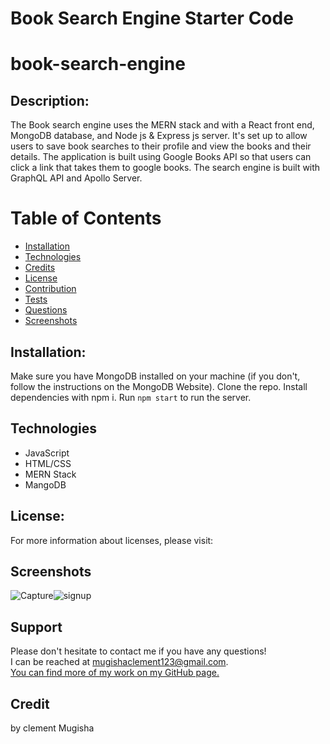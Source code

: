 # Book Search Engine Starter Code
# book-search-engine

## Description:
The Book search engine uses the MERN stack and with a React front end, MongoDB database, and Node js & Express js server. It's set up to allow users to save book searches to their profile and view the books and their details. The application is built using Google Books API so that users can click a link that takes them to google books. The search engine is built with GraphQL API and Apollo Server.

  # Table of Contents

  - [Installation](#installation)
  - [Technologies](#technologies)
  - [Credits](#credits)
  - [License](#license)
  - [Contribution](#contributing)
  - [Tests](#tests)
  - [Questions](#questions)
  - [Screenshots](#screenshots)

  ## Installation:

   Make sure you have MongoDB installed on your machine (if you don't, follow the instructions on the MongoDB Website). Clone the repo. Install dependencies with npm i. Run ```npm start``` to run the server. 



## Technologies
  - JavaScript
  - HTML/CSS
  - MERN Stack
  - MangoDB

  ## License:

  For more information about licenses, please visit:



  ## Screenshots
  ![Capture](https://user-images.githubusercontent.com/68020747/103809496-96ddd880-5027-11eb-97a7-e0b54e0cdfce.PNG)![signup](https://user-images.githubusercontent.com/68020747/103809507-9b09f600-5027-11eb-9907-ea1bfbd4055a.PNG)

## Support
  Please don't hesitate to contact me if you have any questions! <br>
  I can be reached at mugishaclement123@gmail.com.<br>
  [You can find more of my work on my GitHub page.](https://github.com/Mugishacle)
  ## Credit 
   by clement Mugisha
  
